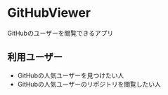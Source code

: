 # GitHubViewer

GitHubのユーザーを閲覧できるアプリ

## 利用ユーザー

- GitHubの人気ユーザーを見つけたい人
- GitHubの人気ユーザーのリポジトリを閲覧したい人

